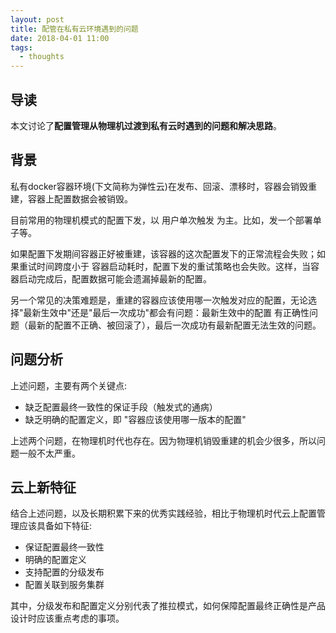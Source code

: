```yaml
---
layout: post
title: 配管在私有云环境遇到的问题
date: 2018-04-01 11:00
tags:
  - thoughts
---
```


## 导读
本文讨论了**配置管理从物理机过渡到私有云时遇到的问题和解决思路**。

## 背景
私有docker容器环境(下文简称为弹性云)在发布、回滚、漂移时，容器会销毁重建，容器上配置数据会被销毁。

目前常用的物理机模式的配置下发，以 用户单次触发 为主。比如，发一个部署单子等。

如果配置下发期间容器正好被重建，该容器的这次配置发下的正常流程会失败；如果重试时间跨度小于 容器启动耗时，配置下发的重试策略也会失败。这样，当容器启动完成后，配置数据可能会遗漏掉最新的配置。

另一个常见的决策难题是，重建的容器应该使用哪一次触发对应的配置，无论选择"最新生效中"还是"最后一次成功"都会有问题：最新生效中的配置 有正确性问题（最新的配置不正确、被回滚了），最后一次成功有最新配置无法生效的问题。

## 问题分析
上述问题，主要有两个关键点:

- 缺乏配置最终一致性的保证手段（触发式的通病）
- 缺乏明确的配置定义，即 "容器应该使用哪一版本的配置"

上述两个问题，在物理机时代也存在。因为物理机销毁重建的机会少很多，所以问题一般不太严重。

## 云上新特征
结合上述问题，以及长期积累下来的优秀实践经验，相比于物理机时代云上配置管理应该具备如下特征:

- 保证配置最终一致性
- 明确的配置定义
- 支持配置的分级发布
- 配置关联到服务集群

其中，分级发布和配置定义分别代表了推拉模式，如何保障配置最终正确性是产品设计时应该重点考虑的事项。

